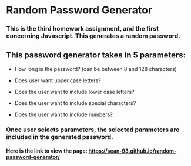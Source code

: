 # Random Password Generator
### This is the third homework assignment, and the first concerning Javascript.  This generates a random password.

## This password generator takes in 5 parameters:

* How long is the password? (can be between 8 and 128 characters)

* Does user want upper case letters?

* Does the user want to include lower case letters?

* Does the user want to include special characters?

* Does the user want to include numbers?

### Once user selects parameters, the selected parameters are included in the generated password.
#### Here is the link to view the page: https://sean-93.github.io/random-password-generator/

